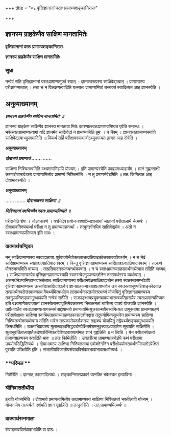 +++
title = "०६ वृत्तिज्ञानानां परतः प्रामाण्यशङ्कानिरासः"

+++


## ज्ञानस्य ग्राहकेणैव साक्षिण मानतामितेः

**वृत्तिज्ञानानां परतः प्रामाण्यशङ्कानिरासः**

**ज्ञानस्य ग्राहकेणैव साक्षिण मानतामितेः**

### **सुधा**

नन्वेवं सति वृत्तिज्ञानानां परतःप्रामाण्यमुक्तं स्यात् । ज्ञानस्वरूपस्य साक्षिवेद्यत्वात् । प्रामाण्यस्य परीक्षागम्यत्वात् । तथा च न विलक्षणत्वादिति यत्स्वतः प्रामाण्यमिष्टं तत्त्यक्तं स्यादित्यत आह ज्ञानस्येति ।

## **अनुव्याख्यानम्**

***ज्ञानस्य ग्राहकेणैव साक्षिण मानतामितेः ॥***

ज्ञानस्य ग्राहकेण साक्षिणैव ज्ञानस्य मानताया मितेः कारणात्स्वतःप्रामाण्यमिष्यत एवेति सम्बन्धः । भवेत्स्वतःप्रामाण्यत्यागो यदि ज्ञानमेव साक्षिवेद्यं न प्रामाण्यमिति ब्रूमः । न चैवम् । ज्ञानवत्तत्प्रामाण्यस्यापि साक्षिवेद्यत्वाभ्युपगमादिति ॥ किमर्थं तर्हि परीक्षावश्यम्भावोऽभ्युपगम्यत इत्यत आह दोषेति ।

**अनुव्याख्यानम्**

***दोषाभावे प्रमाणत्वं ....... ......***

साक्षिणा निश्चितत्वमिति वक्ष्यमाणमिहापि योज्यम् । इति प्रामाण्यस्येति पदद्वयमध्याहार्यम् । ज्ञानं गृह्णन्साक्षी करणदोषाभावेऽस्य प्रामाण्यमित्येव प्रामाण्यं निश्चिनोति । न तु प्रमाणमेवेदमिति ॥ ततः किमित्यत आह दोषाभावस्येति ।

**अनुव्याख्यानम्**

***...... ....... दोषाभावस्य साक्षिणा ॥***

***निश्चितत्वं क्वचिच्चैव स्वतः प्रामाण्यमिष्यते ॥***

परीक्षयेति शेषः । चोऽवधारणे । क्वचिदेव प्रयोजनवशाञ्जिज्ञासायां जातायां परीक्षालाभे चेत्यर्थः । दोषाभावनिश्चयार्था परीक्षा न तु प्रामाण्यग्रहणार्था । तत्पुनर्ज्ञानमिव साक्षिवेद्यमेव । अतो न स्वतःप्रामाण्यपरित्याग इति भावः ।

### **वाक्यार्थचन्द्रिका**

ननु साक्षिप्रामाण्यस्य स्वग्राह्यतायाः पूर्ववाक्येनैवोक्तत्वात्तत्प्रतिपादकोत्तरवाक्यवैयर्थ्यम् । न च नेदं साक्षिप्रामाण्यस्य स्वग्राह्यत्वप्रतिपादनपरम् । किन्तु वृत्तिज्ञानप्रामाण्यस्य साक्षिग्राह्यत्वप्रतिपादनपरम् । तत्कथं पौनरुक्त्यमिति वाच्यम् । तत्प्रतिपादनस्याप्यनर्थकत्वात् । न च स्वतःप्रामाण्यग्रहसमर्थनार्थत्वान्न तदिति वाच्यम् । साक्षिप्रामाण्यस्येव वृत्तिज्ञानप्रामाण्यस्यापि स्वतस्त्वेऽनुपपत्त्यदर्शनेन तत्समर्थनस्य व्यर्थत्वात् । असमर्थनेऽप्यनिष्टाभावाच्चेत्यतः साक्षिप्रामाण्यस्य परीक्षानपेक्षसाक्षिग्राह्यत्वेन तस्य स्वतस्त्वसम्भवेऽपि वृत्तिज्ञानप्रामाण्यस्य तत्सापेक्षसाक्षिग्राह्यत्वेन ज्ञानग्राहकमात्रग्राह्यत्वाभावेन तत्र स्वतस्त्वानुपपत्तिशङ्कोदयान्न तत्समर्थनपरोत्तरवाक्यस्य वैयर्थ्यमित्यभप्रेत्य तत्समर्थनपरतयोत्तरभाष्यं योजयितुं वृत्तिज्ञानप्रामाण्यस्य तदनुपपत्तिशङ्कामुत्थापयति नन्वेवं सतीति । साकाङ्क्षत्वप्रयुक्तवाक्याभासत्वपरिहारायैव स्वतःप्रामाण्यमिष्यत इति वक्ष्यमाणैकवाक्यतां ज्ञानस्येत्यस्यावृत्तिमेवकारस्य भिन्नक्रमतां चाश्रित्य वाक्यं योजयति ज्ञानस्येति । तर्ह्येतावतैव स्वतःप्रामाण्यत्यागसमर्थनाद्दोषाभावे प्रमाणत्वमित्युत्तरग्रन्थवैयर्थ्यमित्यतः प्रागुक्तायाः प्रामाण्यग्रहणे परीक्षापेक्षायाः साक्षिणा स्वाभिमतप्रामाण्यग्रहणप्रकारप्रदर्शनद्वारा तदुपयोगित्वसूचनेन प्रामाण्यस्य साक्षिणा निश्चितत्वोक्त्यर्थत्वान्न तदिति भावेन तत्प्रकारोपदर्शकतया तद्वाक्यं योजयितुं तद्वैयर्थ्यशङ्कामुत्थापयति किमर्थमिति । उक्ताभिप्रायस्य मूलारूढत्वसिद्ध्यर्थमपेक्षितमंशमनुवृत्त्याऽध्याहारेण सूचयति साक्षिणेति । श्रुतानुवर्तिताध्याहृतैकदेशपरिनिष्पन्नविशिष्टवाक्यार्थमाह ज्ञानं गृह्णन्निति ॥ न त्विति । येन परीक्षानपेक्षत्वं प्रामाण्यग्रहणस्य स्यादिति भावः ॥ ततः किमितीति । उक्तरीत्या प्रामाण्यग्रहणेऽपि कथं परीक्षाया उपयोगसिद्धिरित्यर्थः । दोषाभावस्य साक्षिणा निश्चितताया एवोक्तेर्नानेन परीक्षोपयोगसमर्थनमित्यतोऽपेक्षितं पूरयति परीक्षयेति इति । सजातीयविजातीयसंवादविसंवादभावाभावलक्षणेत्यर्थः ।

### **परिमल **

मितेरिति । ज्ञानात् कारणादित्यर्थः । शङ्कानिरासप्रकारं व्यनक्ति भवेत्स्वत इत्यादिना ।

### **श्रीनिवासतीर्थीया**

इहापि योज्यमिति । दोषाभावे प्रमाणत्वमित्येव तत्प्रामाण्यस्य साक्षिणा निश्चितत्वं भवतीत्यपि योज्यम् । योजनामेव तात्पर्यतो दर्शयति ज्ञानं गृह्णन्निति ॥ तत्पुनरिति । तत् प्रामाण्यमित्यर्थः ॥

### **वाक्यार्थरत्नमाला**

संवादभावविसंवादाभावेति वा पाठः ।

